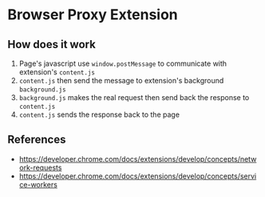 # Browser Proxy Extension

## How does it work

1. Page's javascript use `window.postMessage` to communicate with extension's `content.js`
1. `content.js` then send the message to extension's background `background.js`
1. `background.js` makes the real request then send back the response to `content.js`
1. `content.js` sends the response back to the page

## References

-   <https://developer.chrome.com/docs/extensions/develop/concepts/network-requests>
-   <https://developer.chrome.com/docs/extensions/develop/concepts/service-workers>
